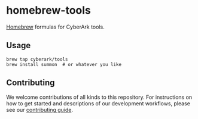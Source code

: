 # homebrew-tools

[Homebrew](http://brew.sh/) formulas for CyberArk tools.

## Usage

```
brew tap cyberark/tools
brew install summon  # or whatever you like
```

## Contributing

We welcome contributions of all kinds to this repository. For instructions on how to get started and descriptions of our development workflows, please see our [contributing
guide][contrib].

[contrib]: https://github.com/cyberark/homebrew-tools/blob/main/CONTRIBUTING.md
